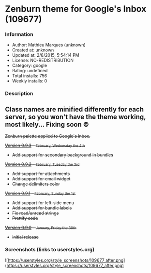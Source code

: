 # Zenburn theme for Google's Inbox (109677)

### Information
- Author: Mathieu Marques (unknown)
- Created at: unknown
- Updated at: 2/8/2015, 5:54:14 PM
- License: NO-REDISTRIBUTION
- Category: google
- Rating: undefined
- Total installs: 756
- Weekly installs: 0


### Description
<h2>Class names are minified differently for each server, so you won't have the theme working, most likely... Fixing soon ©</h2>

<s>

<p>Zenburn palette applied to Google's Inbox.</p>

<p><u>Version 0.9.3</u> - <small>February, Wednesday the 4th</small></p>
<ul>
    <li>Add support for secondary background in bundles</li>
</ul>

<p><u>Version 0.9.2</u> - <small>February, Tuesday the 3rd</small></p>
<ul>
    <li>Add support for attachments</li>
    <li>Add support for email widget</li>
    <li>Change delimiters color</li>
</ul>

<p><u>Version 0.9.1</u> - <small>February, Sunday the 1st</small></p>
<ul>
    <li>Add support for left-side menu</li>
    <li>Add support for bundle labels</li>
    <li>Fix read/unread strings</li>
    <li>Prettify code</li>
</ul>

<p><u>Version 0.9.0</u> - <small>January, Friday the 30th</small></p>
<ul>
    <li>Initial release</li>
</ul>

</s>


### Screenshots (links to userstyles.org)
![https://userstyles.org/style_screenshots/109677_after.png](https://userstyles.org/style_screenshots/109677_after.png)


